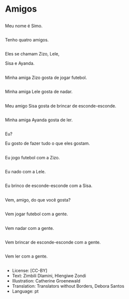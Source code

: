 # Amigos

##
Meu nome é Simo.

##
Tenho quatro amigos.

##
Eles se chamam Zizo, Lele,

Sisa e Ayanda.

##
Minha amiga Zizo gosta de jogar futebol.

##
Minha amiga Lele gosta de nadar.

##
Meu amigo Sisa gosta de brincar de esconde-esconde.

##
Minha amiga Ayanda gosta de ler.

##
Eu?

Eu gosto de fazer tudo o que eles gostam.

##
Eu jogo futebol com a Zizo.

##
Eu nado com a Lele.

##
Eu brinco de esconde-esconde com a Sisa.

##
Vem, amigo, do que você gosta?

##
Vem jogar futebol com a gente.

##
Vem nadar com a gente.

##
Vem brincar de esconde-esconde com a gente.

##
Vem ler com a gente.

##
* License: [CC-BY]
* Text: Zimbili Dlamini, Hlengiwe Zondi
* Illustration: Catherine Groenewald
* Translation: Translators without Borders, Debora Santos
* Language: pt
